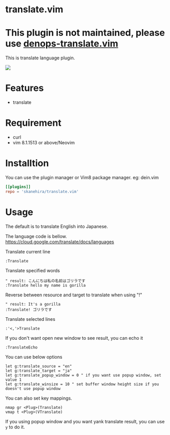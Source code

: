# translate.vim
# This plugin is not maintained, please use [denops-translate.vim](https://github.com/skanehira/denops-translate.vim)
This is translate language plugin.

![](https://i.imgur.com/p3WsE8P.gif)

# Features
- translate

# Requirement
- curl
- vim 8.1.1513 or above/Neovim

# Installtion
You can use the plugin manager or Vim8 package manager.
eg: dein.vim

```toml
[[plugins]]
repo = 'skanehira/translate.vim'
```

# Usage
The default is to translate English into Japanese.

The language code is bellow.
https://cloud.google.com/translate/docs/languages

Translate current line
```vim
:Translate
```

Translate specified words
```vim
" result: こんにちは私の名前はゴリラです
:Translate hello my name is gorilla
```

Reverse between resource and target to translate when using "!"
```vim
" result: It's a gorilla
:Translate! ゴリラです
```

Translate selected lines
```vim
:'<,'>Translate
```

If you don't want open new window to see result, you can echo it
```vim
:TranslateEcho
```

You can use below options
```vim
let g:translate_source = "en"
let g:translate_target = "ja"
let g:translate_popup_window = 0 " if you want use popup window, set value 1
let g:translate_winsize = 10 " set buffer window height size if you doesn't use popup window
```

You can also set key mappings.

```vim
nmap gr <Plug>(Translate)
vmap t <Plug>(VTranslate)
```

If you using popup window and you want yank translate result, you can use `y` to do it.
